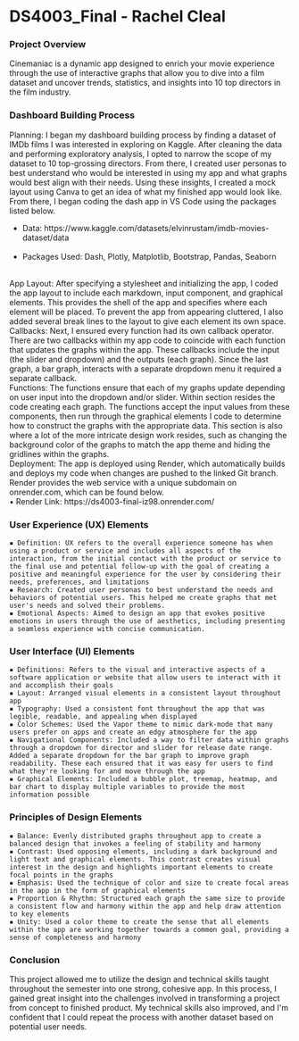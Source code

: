 # DS4003_Final - Rachel Cleal 

### Project Overview
Cinemaniac is a dynamic app designed to enrich your movie experience through the use of interactive graphs that allow you to dive into a film dataset and uncover trends, statistics, and insights into 10 top directors in the film industry. 

### Dashboard Building Process
Planning: I began my dashboard building process by finding a dataset of IMDb films I was interested in exploring on Kaggle. After cleaning the data and performing exploratory analysis, I opted to narrow the scope of my dataset to 10 top-grossing directors. From there, I created user personas to best understand who would be interested in using my app and what graphs would best align with their needs. Using these insights, I created a mock layout using Canva to get an idea of what my finished app would look like. From there, I began coding the dash app in VS Code using the packages listed below.<br>
<ul><li>Data: https://www.kaggle.com/datasets/elvinrustam/imdb-movies-dataset/data</li><br>
<li>Packages Used: Dash, Plotly, Matplotlib, Bootstrap, Pandas, Seaborn</li></ul><br>
App Layout: After specifying a stylesheet and initializing the app, I coded the app layout to include each markdown, input component, and graphical elements. This provides the shell of the app and specifies where each element will be placed. To prevent the app from appearing cluttered, I also added several break lines to the layout to give each element its own space.<br>
Callbacks: Next, I ensured every function had its own callback operator. There are two callbacks within my app code to coincide with each function that updates the graphs within the app. These callbacks include the input (the slider and dropdown) and the outputs (each graph).  Since the last graph, a bar graph, interacts with a separate dropdown menu it required a separate callback.<br>
Functions: The functions ensure that each of my graphs update depending on user input into the dropdown and/or slider. Within section resides the code creating each graph. The functions accept the input values from these components, then run through the graphical elements I code to determine how to construct the graphs with the appropriate data. This section is also where a lot of the more intricate design work resides, such as changing the background color of the graphs to match the app theme and hiding the gridlines within the graphs.<br>
Deployment: The app is deployed using Render, which automatically builds and deploys my code when changes are pushed to the linked Git branch. Render provides the web service with a unique subdomain on onrender.com, which can be found below.<br>
	▪ Render Link: https://ds4003-final-iz98.onrender.com/<br>

### User Experience (UX) Elements 
	▪ Definition: UX refers to the overall experience someone has when using a product or service and includes all aspects of the interaction, from the initial contact with the product or service to the final use and potential follow-up with the goal of creating a positive and meaningful experience for the user by considering their needs, preferences, and limitations
	▪ Research: Created user personas to best understand the needs and behaviors of potential users. This helped me create graphs that met user's needs and solved their problems.
	▪ Emotional Aspects: Aimed to design an app that evokes positive emotions in users through the use of aesthetics, including presenting a seamless experience with concise communication. 

### User Interface (UI) Elements 
	▪ Definitions: Refers to the visual and interactive aspects of a software application or website that allow users to interact with it and accomplish their goals
	▪ Layout: Arranged visual elements in a consistent layout throughout app
	▪ Typography: Used a consistent font throughout the app that was legible, readable, and appealing when displayed
	▪ Color Schemes: Used the Vapor theme to mimic dark-mode that many users prefer on apps and create an edgy atmosphere for the app
	▪ Navigational Components: Included a way to filter data within graphs through a dropdown for director and slider for release date range. Added a separate dropdown for the bar graph to improve graph readability. These each ensured that it was easy for users to find what they're looking for and move through the app
	▪ Graphical Elements: Included a bubble plot, treemap, heatmap, and bar chart to display multiple variables to provide the most information possible

 ### Principles of Design Elements
	▪ Balance: Evenly distributed graphs throughout app to create a balanced design that invokes a feeling of stability and harmony
	▪ Contrast: Used opposing elements, including a dark background and light text and graphical elements. This contrast creates visual interest in the design and highlights important elements to create focal points in the graphs
	▪ Emphasis: Used the technique of color and size to create focal areas in the app in the form of graphical elements
	▪ Proportion & Rhythm: Structured each graph the same size to provide a consistent flow and harmony within the app and help draw attention to key elements
	▪ Unity: Used a color theme to create the sense that all elements within the app are working together towards a common goal, providing a sense of completeness and harmony

### Conclusion
This project allowed me to utilize the design and technical skills taught throughout the semester into one strong, cohesive app. In this process, I gained great insight into the challenges involved in transforming a project from concept to finished product. My technical skills also improved, and I'm confident that I could repeat the process with another dataset based on potential user needs.
